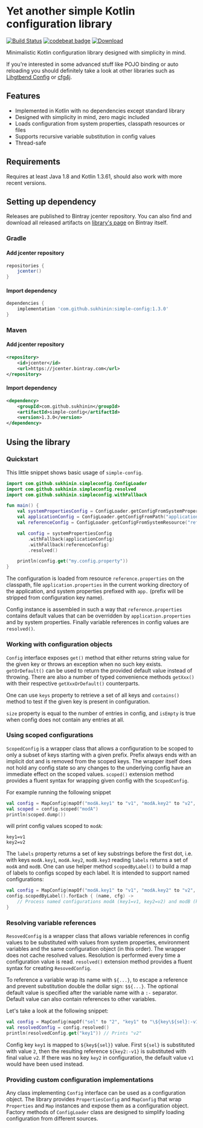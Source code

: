 # Yet another simple Kotlin configuration library

[![Build Status](https://travis-ci.com/sukhinin/simple-config.svg?branch=master)](https://travis-ci.com/sukhinin/simple-config)
[![codebeat badge](https://codebeat.co/badges/359401ff-434b-4ea1-be22-c49fd0662657)](https://codebeat.co/projects/github-com-sukhinin-simple-config-master)
[ ![Download](https://api.bintray.com/packages/sukhinin/maven/simple-config/images/download.svg) ](https://bintray.com/sukhinin/maven/simple-config/_latestVersion)

Minimalistic Kotlin configuration library designed with simplicity in mind.

If you're interested in some advanced stuff like POJO binding 
or auto reloading you should definitely take a look at other libraries 
such as [Lihgtbend Config](https://github.com/lightbend/config) or [cfg4j](https://github.com/cfg4j/cfg4j).

## Features
- Implemented in Kotlin with no dependencies except standard library
- Designed with simplicity in mind, zero magic included
- Loads configuration from system properties, classpath resources or files
- Supports recursive variable substitution in config values 
- Thread-safe

## Requirements
Requires at least Java 1.8 and Kotlin 1.3.61, should also work with more recent versions.

## Setting up dependency
Releases are published to Bintray jcenter repository. You can also find and download all released 
artifacts on [library's page](https://bintray.com/sukhinin/maven/simple-config) on Bintray itself.

### Gradle
#### Add jcenter repository
```groovy
repositories {  
    jcenter()  
}
```
#### Import dependency
```groovy
dependencies {
    implementation 'com.github.sukhinin:simple-config:1.3.0' 
}
```

### Maven
#### Add jcenter repository
```xml
<repository>
    <id>jcenter</id>
    <url>https://jcenter.bintray.com</url>
</repository>
```
#### Import dependency
```xml
<dependency>
    <groupId>com.github.sukhinin</groupId>
    <artifactId>simple-config</artifactId>
    <version>1.3.0</version>
</dependency>
```

## Using the library

### Quickstart
This little snippet shows basic usage of `simple-config`.
```kotlin
import com.github.sukhinin.simpleconfig.ConfigLoader
import com.github.sukhinin.simpleconfig.resolved
import com.github.sukhinin.simpleconfig.withFallback

fun main() {
    val systemPropertiesConfig = ConfigLoader.getConfigFromSystemProperties("app")
    val applicationConfig = ConfigLoader.getConfigFromPath("application.properties")
    val referenceConfig = ConfigLoader.getConfigFromSystemResource("reference.properties")

    val config = systemPropertiesConfig
        .withFallback(applicationConfig)
        .withFallback(referenceConfig)
        .resolved()

    println(config.get("my.config.property"))
}
```

The configuration is loaded from resource `reference.properties` on the classpath, file `application.properties` 
in the current working directory of the application, and system properties prefixed with `app.` (prefix will be 
stripped from configuration key name).

Config instance is assembled in such a way that `reference.properties` contains default values that can be 
overridden by `application.properties` and by system properties. Finally variable references in config values
are `resolved()`.

### Working with configuration objects
`Config` interface exposes `get()` method that either returns string value for the given key or throws an exception
when no such key exists. `getOrDefault()` can be used to return the provided default value instead of throwing. 
There are also a number of typed convenience methods `getXxx()` with their respective `getXxxOrDefault()` counterparts.

One can use `keys` property to retrieve a set of all keys and `contains()` method to test if the given key is present
in configuration. 

`size` property is equal to the number of entries in config, and `isEmpty` is true when config does not contain
any entries at all.

### Using scoped configurations
`ScopedConfig` is a wrapper class that allows a configuration to be scoped to only a subset of keys starting with
a given prefix. Prefix always ends with an implicit dot and is removed from the scoped keys. The wrapper itself 
does not hold any config state so any changes to the underlying config have an immediate effect on the scoped values.
`scoped()` extension method provides a fluent syntax for wrapping given config with the `ScopedConfig`.

For example running the following snippet
```kotlin
val config = MapConfig(mapOf("modA.key1" to "v1", "modA.key2" to "v2", "modB.key3" to "v3"))
val scoped = config.scoped("modA")
println(scoped.dump())
```
will print config values scoped to `modA`:
```
key1=v1
key2=v2
```

The `labels` property returns a set of key substrings before the first dot, i.e. with keys `modA.key1`, `modA.key2`, 
`modB.key3` reading `labels` returns a set of `modA` and `modB`. One can use helper method `scopedByLabel()` to
build a map of labels to configs scoped by each label. It is intended to support named configurations:
```kotlin
val config = MapConfig(mapOf("modA.key1" to "v1", "modA.key2" to "v2", "modB.key3" to "v3"))
config.scopedByLabel().forEach { (name, cfg) ->
    // Process named configurations modA (key1=v1, key2=v2) and modB (key3=v3)
}
```

### Resolving variable references
`ResovedConfig` is a wrapper class that allows variable references in config values to be substituted with values
from system properties, environment variables and the same configuration object (in this order). The wrapper does not 
cache resolved values. Resolution is performed every time a configuration value is read. `resolved()` extension method 
provides a fluent syntax for creating `ResovedConfig`.

To reference a variable wrap its name with `${...}`, to escape a reference and prevent substitution double the dollar
sign: `$${...}`. The optional default value is specified after the variable name with a `:-`  separator. Default value 
can also contain references to other variables.

Let's take a look at the following snippet:
```kotlin
val config = MapConfig(mapOf("sel" to "2", "key1" to "\${key\${sel}:-v1}", "key2" to "v2"))
val resolvedConfig = config.resolved()
println(resolvedConfig.get("key1")) // Prints "v2"
```

Config key `key1` is mapped to `${key${sel}}` value. First `${sel}` is substituted with value `2`, then the resulting
reference `${key2:-v1}` is substituted with final value `v2`. If there was no key `key2` in configuration, the
default value `v1` would have been used instead.

### Providing custom configuration implementations
Any class implementing `Config` interface can be used as a configuration object. The library provides 
`PropertiesConfig` and `MapConfig` that wrap `Properties` and `Map` instances and expose them as a configuration 
object. Factory methods of `ConfigLoader` class are designed to simplify loading configuration from different sources.
